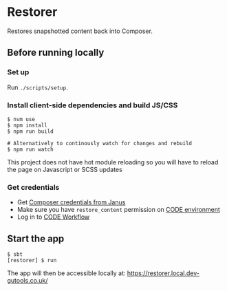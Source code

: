 # Restorer

Restores snapshotted content back into Composer.

## Before running locally

### Set up

Run `./scripts/setup`.

### Install client-side dependencies and build JS/CSS

```
$ nvm use
$ npm install
$ npm run build

# Alternatively to continously watch for changes and rebuild
$ npm run watch
```

This project does not have hot module reloading so you will have to reload the page on Javascript or SCSS updates

### Get credentials

* Get [Composer credentials from Janus](https://janus.gutools.co.uk/credentials?permissionId=composer-dev)
* Make sure you have `restore_content` permission on [CODE environment](https://permissions.code.dev-gutools.co.uk/admin)
* Log in to [CODE Workflow](https://workflow.code.dev-gutools.co.uk/dashboard)

## Start the app
```
$ sbt
[restorer] $ run
```

The app will then be accessible locally at: <https://restorer.local.dev-gutools.co.uk/>

